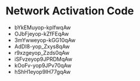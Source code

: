 # Network Activation Code
* bYkEMuyop-kpIfwqAw
* OJbFjeyop-kZfFEqAw
* 3mYwweyop-kGG10qAw
* AdDI8-yop_Zxys8qAw
* r9xzgeyop_Zzds0qAw
* iSFvzeyop9JPRDMqAw
* kOoFv-yop9JPv70qAw
* hShH1eyop9IH77gqAw